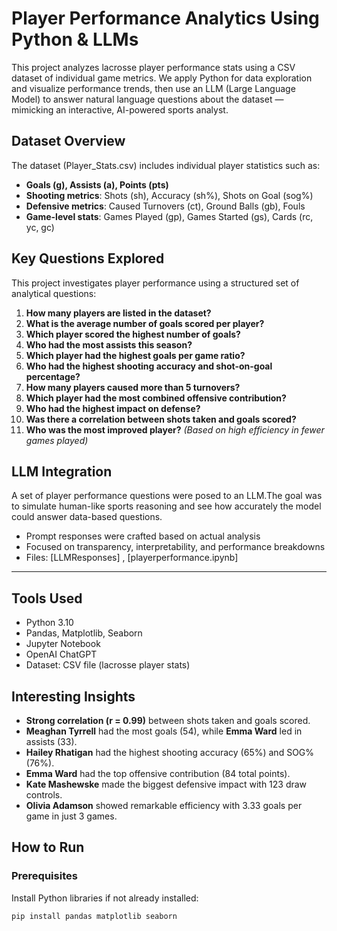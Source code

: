 # Player Performance Analytics Using Python & LLMs

This project analyzes lacrosse player performance stats using a CSV dataset of individual game metrics. We apply Python for data exploration and visualize performance trends, then use an LLM (Large Language Model) to answer natural language questions about the dataset — mimicking an interactive, AI-powered sports analyst.

## Dataset Overview

The dataset (Player_Stats.csv) includes individual player statistics such as:

- **Goals (g), Assists (a), Points (pts)**
- **Shooting metrics**: Shots (sh), Accuracy (sh%), Shots on Goal (sog%)
- **Defensive metrics**: Caused Turnovers (ct), Ground Balls (gb), Fouls
- **Game-level stats**: Games Played (gp), Games Started (gs), Cards (rc, yc, gc)

## Key Questions Explored

This project investigates player performance using a structured set of analytical questions:

1. **How many players are listed in the dataset?**  
2. **What is the average number of goals scored per player?**  
3. **Which player scored the highest number of goals?**  
4. **Who had the most assists this season?**  
5. **Which player had the highest goals per game ratio?**  
6. **Who had the highest shooting accuracy and shot-on-goal percentage?**  
7. **How many players caused more than 5 turnovers?**  
8. **Which player had the most combined offensive contribution?**  
9. **Who had the highest impact on defense?**  
10. **Was there a correlation between shots taken and goals scored?**  
11. **Who was the most improved player?** *(Based on high efficiency in fewer games played)*

## LLM Integration

A set of player performance questions were posed to an LLM.The goal was to simulate human-like sports reasoning and see how accurately the model could answer data-based questions.

- Prompt responses were crafted based on actual analysis
- Focused on transparency, interpretability, and performance breakdowns
- Files: [LLMResponses] , [playerperformance.ipynb]

---

## Tools Used

-  Python 3.10
-  Pandas, Matplotlib, Seaborn
-  Jupyter Notebook
-  OpenAI ChatGPT
-  Dataset: CSV file (lacrosse player stats)

## Interesting Insights

- **Strong correlation (r = 0.99)** between shots taken and goals scored.
- **Meaghan Tyrrell** had the most goals (54), while **Emma Ward** led in assists (33).
- **Hailey Rhatigan** had the highest shooting accuracy (65%) and SOG% (76%).
- **Emma Ward** had the top offensive contribution (84 total points).
- **Kate Mashewske** made the biggest defensive impact with 123 draw controls.
- **Olivia Adamson** showed remarkable efficiency with 3.33 goals per game in just 3 games.


## How to Run

### Prerequisites

Install Python libraries if not already installed:

```bash
pip install pandas matplotlib seaborn
